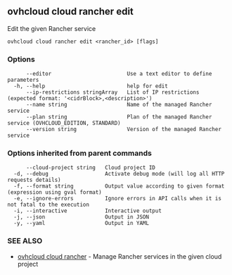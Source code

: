 ## ovhcloud cloud rancher edit

Edit the given Rancher service

```
ovhcloud cloud rancher edit <rancher_id> [flags]
```

### Options

```
      --editor                        Use a text editor to define parameters
  -h, --help                          help for edit
      --ip-restrictions stringArray   List of IP restrictions (expected format: '<cidrBlock>,<description>')
      --name string                   Name of the managed Rancher service
      --plan string                   Plan of the managed Rancher service (OVHCLOUD_EDITION, STANDARD)
      --version string                Version of the managed Rancher service
```

### Options inherited from parent commands

```
      --cloud-project string   Cloud project ID
  -d, --debug                  Activate debug mode (will log all HTTP requests details)
  -f, --format string          Output value according to given format (expression using gval format)
  -e, --ignore-errors          Ignore errors in API calls when it is not fatal to the execution
  -i, --interactive            Interactive output
  -j, --json                   Output in JSON
  -y, --yaml                   Output in YAML
```

### SEE ALSO

* [ovhcloud cloud rancher](ovhcloud_cloud_rancher.md)	 - Manage Rancher services in the given cloud project

